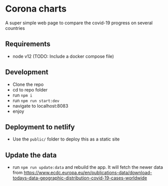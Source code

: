# Corona charts
A super simple web page to compare the covid-19 progress on several countries

## Requirements
- node v12 (TODO: Include a docker compose file)

## Development
- Clone the repo
- cd to repo folder
- run `npm i`
- run `npm run start:dev`
- navigate to localhost:8083
- enjoy

## Deployment to netlify
- Use the `public/` folder to deploy this as a static site

## Update the data
- run `npm run update:data` and rebuild the app. It will fetch the newer data from https://www.ecdc.europa.eu/en/publications-data/download-todays-data-geographic-distribution-covid-19-cases-worldwide
